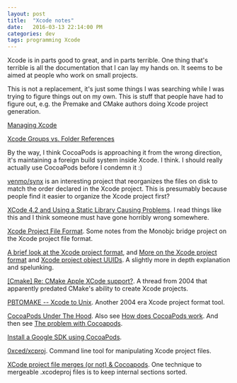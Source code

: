 ```yaml
---
layout: post
title:  "Xcode notes"
date:   2016-03-13 22:14:00 PM
categories: dev
tags: programming Xcode
---
```


Xcode is in parts good to great, and in parts terrible. One thing that's terrible is all the documentation
that I can lay my hands on. It seems to be aimed at people who work on small projects.

This is not a replacement, it's just some things I was searching while I was trying to figure things
out on my own. This is stuff that people have had to figure out, e.g. the Premake and CMake authors doing
Xcode project generation.

[Managing Xcode](https://pewpewthespells.com/blog/managing_xcode.html)

[Xcode Groups vs. Folder References](http://vocaro.com/trevor/blog/2012/10/21/xcode-groups-vs-folder-references/)

By the way, I think CocoaPods is approaching it from the wrong direction, it's maintaining a foreign
build system inside Xcode. I think. I should really actually use CocoaPods before I condemn it :)

[venmo/synx](https://github.com/venmo/synx) is an interesting project that reorganizes the files on disk
to match the order declared in the Xcode project. This is presumably because people find it easier to
organize the Xcode project first?

[XCode 4.2 and Using a Static Library Causing Problems](http://stackoverflow.com/questions/9726000/xcode-4-2-and-using-a-static-library-causing-problems/9726445). I read things like this and I think someone must have gone
horribly wrong somewhere.

[Xcode Project File Format](http://www.monobjc.net/xcode-project-file-format.html). Some notes from the
Monobjc bridge project on the Xcode project file format.

[A brief look at the Xcode project format](http://danwright.info/blog/2010/10/xcode-pbxproject-files/), and [More on the Xcode project format](http://danwright.info/blog/2010/10/xcode-pbxproject-files-2/) and [Xcode project object UUIDs](http://danwright.info/blog/2010/10/xcode-pbxproject-files-3/). A slightly more in depth explanation and spelunking.

[[Cmake] Re: CMake Apple XCode support?](https://cmake.org/pipermail/cmake/2004-April/005015.html). A thread from 2004 that apparently predated CMake's ability to create Xcode projects.

[PBTOMAKE -- Xcode to Unix](http://www.macdevcenter.com/pub/a/mac/2004/04/20/xcodetounix.html). Another 2004 era Xcode project format tool.

[CocoaPods Under The Hood](https://www.objc.io/issues/6-build-tools/cocoapods-under-the-hood/). Also see [How does CocoaPods work](http://stackoverflow.com/questions/18917137/how-does-cocoapods-work). And then see [The problem with Cocoapods](http://blog.mugunthkumar.com/articles/the-problem-with-cocoapods/).

[Install a Google SDK using CocoaPods](https://developers.google.com/ios/guides/cocoapods).

[0xced/xcproj](https://github.com/0xced/xcproj). Command line tool for manipulating Xcode project files.

[XCode project file merges (or not) & Cocoapods](http://drekka.ghost.io/xcode-project-file-merges-or-not-cocoapods/). One technique to mergeable .xcodeproj files is to keep internal sections sorted.
